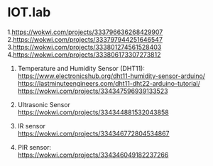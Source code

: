 # IOT.lab
1.https://wokwi.com/projects/333796636268429907<br>
2.https://wokwi.com/projects/333797944251646547<br>
3.https://wokwi.com/projects/333801274561528403<br>
4.https://wokwi.com/projects/333806173307273812<br>

1) Temperature and Humidity Sensor (DHT11):<br>
https://www.electronicshub.org/dht11-humidity-sensor-arduino/<br>
https://lastminuteengineers.com/dht11-dht22-arduino-tutorial/<br>
https://wokwi.com/projects/334347596939133523<br>

3) Ultrasonic Sensor<br>
https://wokwi.com/projects/334344881532043858<br>

4) IR sensor<br>
https://wokwi.com/projects/334346772804534867<br>

5) PIR sensor:<br>
https://wokwi.com/projects/334346049182237266<br>
